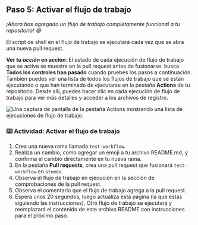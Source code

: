 ## Paso 5: Activar el flujo de trabajo

_¡Ahora has agregado un flujo de trabajo completamente funcional a tu repositorio! :smile:_

El script de shell en el flujo de trabajo se ejecutará cada vez que se abra una nueva pull request.

**Ver tu _acción_ en acción**: El estado de cada ejecución de flujo de trabajo que se activa se muestra en la pull request antes de fusionarse: busca **Todos los controles han pasado** cuando pruebes los pasos a continuación. También puedes ver una lista de todos los flujos de trabajo que se están ejecutando o que han terminado de ejecutarse en la pestaña **Actions** de tu repositorio. Desde allí, puedes hacer clic en cada ejecución de flujo de trabajo para ver más detalles y acceder a los archivos de registro.

![Una captura de pantalla de la pestaña Actions mostrando una lista de ejecuciones de flujo de trabajo.](https://user-images.githubusercontent.com/16547949/62388049-4e64e600-b52a-11e9-8bf5-db0c5452360f.png)

### :keyboard: Actividad: Activar el flujo de trabajo

1. Crea una nueva rama llamada `test-workflow`.
2. Realiza un cambio, como agregar un emoji a tu archivo README.md, y confirma el cambio directamente en tu nueva rama.
3. En la pestaña **Pull requests**, crea una pull request que fusionará `test-workflow` en `stemdo`.
4. Observa el flujo de trabajo en ejecución en la sección de comprobaciones de la pull request.
5. Observa el comentario que el flujo de trabajo agrega a la pull request.
6. Espera unos 20 segundos, luego actualiza esta página (la que estás siguiendo las instrucciones). Otro flujo de trabajo se ejecutará y reemplazará el contenido de este archivo README con instrucciones para el próximo paso.
